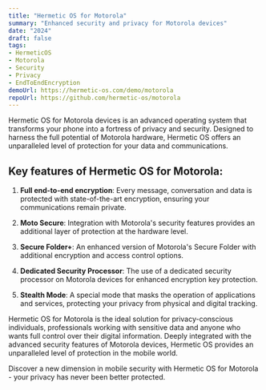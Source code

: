 ```yaml
---
title: "Hermetic OS for Motorola"
summary: "Enhanced security and privacy for Motorola devices"
date: "2024"
draft: false
tags:
- HermeticOS
- Motorola
- Security
- Privacy
- EndToEndEncryption
demoUrl: https://hermetic-os.com/demo/motorola
repoUrl: https://github.com/hermetic-os/motorola
---
```


Hermetic OS for Motorola devices is an advanced operating system that transforms your phone into a fortress of privacy and security. Designed to harness the full potential of Motorola hardware, Hermetic OS offers an unparalleled level of protection for your data and communications.

## Key features of Hermetic OS for Motorola:

1. **Full end-to-end encryption**: Every message, conversation and data is protected with state-of-the-art encryption, ensuring your communications remain private.

2. **Moto Secure**: Integration with Motorola's security features provides an additional layer of protection at the hardware level.

3. **Secure Folder+**: An enhanced version of Motorola's Secure Folder with additional encryption and access control options.

4. **Dedicated Security Processor**: The use of a dedicated security processor on Motorola devices for enhanced encryption key protection.

5. **Stealth Mode**: A special mode that masks the operation of applications and services, protecting your privacy from physical and digital tracking.

Hermetic OS for Motorola is the ideal solution for privacy-conscious individuals, professionals working with sensitive data and anyone who wants full control over their digital information. Deeply integrated with the advanced security features of Motorola devices, Hermetic OS provides an unparalleled level of protection in the mobile world.

Discover a new dimension in mobile security with Hermetic OS for Motorola - your privacy has never been better protected.
